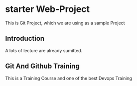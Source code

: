 # starter Web-Project
This is Git Project, which we are using as a sample Project


## Introduction
A lots of lecture are already sumitted.



## Git And Github Training
This is a Training Course and one of the best Devops Training